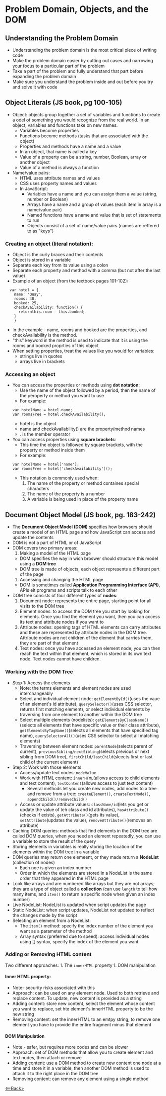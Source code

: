 # Problem Domain, Objects, and the DOM

## Understanding the Problem Domain
- Understanding the problem domain is the most critical piece of writing code
- Make the problem domain easier by cutting out cases and narrowing your focus to a particular part of the problem
- Take a part of the problem and fully understand that part before expanding the problem domain
- Make sure you understand the problem inside and out before you try and solve it with code

## Object Literals (JS book, pg 100-105)
- Object: objects group together a set of variables and functions to create a odel of something you would recognize from the real world. In an object, variables and functions take on new names.
  - Variables become properties
  - Functions become methods (tasks that are associated with the object)
  - Properties and methods have a name and a value
  - In an object, that name is called a key
  - Value of a property can be a string, number, Boolean, array or another object
  - Value of a method is always a function
- Name/value pairs:
  - HTML uses attribute names and values
  - CSS uses property names and values
  - In JavaScript:
    - Variables have a name and you can assign them a value (string, number or Boolean)
    - Arrays have a name and a group of values (each item in array is a name/value pair)
    - Named functions have a name and value that is set of statements to run
    - Objects consist of a set of name/value pairs (names are reffered to as "keys")

### Creating an object (literal notation):
- Object is the curly braces and their contents
- Object is stored in a variable
- Separate each key from its value using a colon
- Separate each property and method with a comma (but not after the last value)
- Example of an object (from the textbook pages 101-102):
``` 
  var hotel = {
    name: 'Quay',
    rooms: 40,
    booked: 25,
    checkAvailability: function() {
      returnthis.room - this.booked;
    }
    }
```
- In the example - name, rooms and booked are the properties, and checkAvailability is the method.
- "this" keyword in the method is used to indicate that it is using the rooms and booked proprties of this object
- When setting properties, treat the values like you would for variables:
  - strings live in quotes
  - arrays live in brackets

### Accessing an object
- You can access the properties or methods using **dot notation**:
  - Use the name of the object followed by a period, then the name of the peroperty or method you want to use
  - For example:
  ```
  var hotelName = hotel.name;
  var roomsFree = hotel.checkAvailability();
  ```
  - hotel is the object
  - name and checkAvailability() are the property/method names
  - . is the member operator
- You can access properties using **square brackets**:
  - This time the object is followed by square brackets, with the property or method inside them
  - For example:
  ```
  var hotelName = hotel['name'];
  var roomsFree = hotel['checkAvailability']();
  ```
  - This notation is commonly used when:
    1. The name of the property or method containes special characters
    1. The name of the property is a number
    1. A variable is being used in place of the property name
  
## Document Object Model (JS book, pg. 183-242)
- The **Document Object Model (DOM)** specifies how browsers should create a model of an HTML page and how JavaScript can access and update the contents
- DOM is not a part of HTML or of JavaScript
- DOM covers two primary areas:
  1. Making a model of the HTML page
    - DOM specifies the way in wich broswer should structure this model using a **DOM tree**
    - DOM tree is made of objects, each object represents a different part of the page
  1. Accessing and changing the HTML page
    - DOM is sometimes called **Application Programming Interface (API)**, APIs elt programs and scripts talk to each other
- DOM tree consists of four different types of **nodes**:
  1. Document node: represents the entire page, starting point for all visits to the DOM tree
  1. Element nodes: to access the DOM tree you start by looking for elements. Once you find the element you want, then you can access its text and attribute nodes if you want to
  1. Attribute nodes: opening tags of HTML elements can carry attributes and these are represented by attribute nodes in the DOM tree. Attribute nodes are not children of the element that carries them, they are part of that element
  1. Text nodes: once you have accessed an element node, you can then reach the text within that element, which is stored in its own text node. Text nodes cannot have children. 

### Working with the DOM Tree
- Step 1: Access the elements
  - Note: the terms elements and element nodes are used interchangeably
  - Select and individual element node: ```getElementById()```(uses the vaue of an element's id attribute), ```querySelector()```(uses CSS selector, returns first matching element), or select individual elements by traversing from one element to another within the DOM tree
  - Select multiple elements (nodelists): ```getElementsByClassName()```(selects all elements that have specific value or their class attribute), ```getElementsByTagName()```(selects all elements that have specified tag name), ```querySelectorAll()```(uses CSS selector to select all matching elements)
  - Traversing between element nodes: ```parentNode```(selects parent of current), ```previousSibling/nextSibling```(selects previous or next sibling from DOM tree), ```firstChild/lastChild```(sleects first or last child of the current element)
- Step 2: Work with those elements
  - Access/update text nodes: ```nodeValue```
  - Work with HTML content: ```innerHTML```(allows access to child elements and text content), ```textContent```(allows access to just text content)
    - Several methods let you create new nodes, add nodes to a tree and remove from a tree: ```createElement()```, ```createTextNode()```, ```appendChild()/removeChild()```
  - Access or update attribute values: ```className/id```(lets you get or update the value of teh class and id attributes), ```hasAttribute()```(checks if exists), ```getAttribute()```(gets its value), ```setAttribute```(updates the value), ```removeAttribute()```(removes an attribute)
- Caching DOM queries: methods that find elements in the DOM tree are called DOM queries, when you need an element repeatedly, you can use a variable to store the result of the query
- Storing elements in variables is really storing the location of the elements within the DOM tree in a variable
- DOM queries may return one elemeent, or they made return a **NodeList** (collection of nodes)
  - Each noe is given an index number
  - Order in which the elements are stored in a NodeList is the same order that they appeared in the HTML page
- Look like arrays and are numbered like arrays but they are not arrays; they are a type of object called a **collection** (can use ```length``` to tell how many items, and ```item()``` to return a specific node when given an index number)
- Live NodeList: NodeList is updated when script updates the page
- Static NodeList: when script updates, NodeList not updated to reflect the changes made by the script
- Selecting an element from a NodeList:
  - The ```item()``` method: specify the index number of the element you want as a parameter of the method
  - Array syntax (preferred due to speed): access individual nodes using [] syntax, specify the index of the element you want

### Adding or Removing HTML content
Two different approaches:
    1. The ```innerHTML``` property
    1. DOM manipulation

#### Inner HTML property: 
- Note- security risks associated with this
- Approach: can be used on any element node. Used to both retrieve and replace content. To update, new content is provided as a string
- Adding content: store new content, select the element whose content you want to replace, set hte element's innerHTML property to be the new string
- Removing content: set the innerHTML to an emtpy string, to remove one element you have to provide the entire fragment minus that element

#### DOM Manipulation
- Note - safer, but requires more codes and can be slower
- Approach: set of DOM methods that allow you to create element and text nodes, then attach or remove
- Adding content: use a DOM method to create new content one node at a time and store it in a variable, then another DOM method is used to attach it to the right place in the DOM tree
- Removing content: can remove any element using a single method

[<==Back>](README.md)
